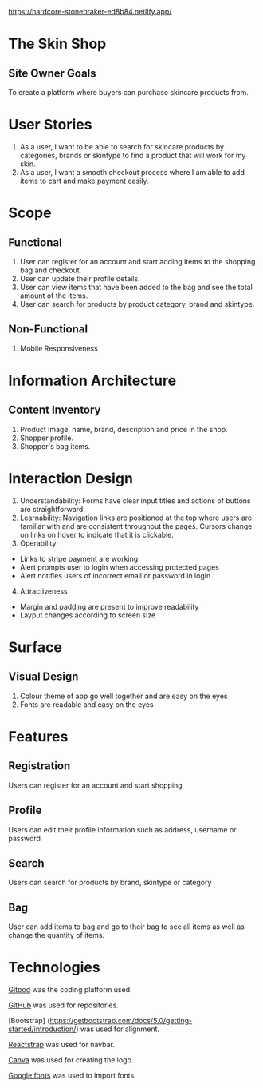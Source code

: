https://hardcore-stonebraker-ed8b84.netlify.app/

# The Skin Shop
## Site Owner Goals
To create a platform where buyers can purchase skincare products from.

# User Stories
1. As a user, I want to be able to search for skincare products by categories, brands or skintype to find a product that will work for my skin.
2. As a user, I want a smooth checkout process where I am able to add items to cart and make payment easily.

# Scope
## Functional
1. User can register for an account and start adding items to the shopping bag and checkout.
2. User can update their profile details.
3. User can view items that have been added to the bag and see the total amount of the items.
4. User can search for products by product category, brand and skintype.

## Non-Functional
1. Mobile Responsiveness

# Information Architecture
## Content Inventory
1. Product image, name, brand, description and price in the shop.
2. Shopper profile.
3. Shopper's bag items.

# Interaction Design
1. Understandability: Forms have clear input titles and actions of buttons are straightforward.
2. Learnability: Navigation links are positioned at the top where users are familiar with and are consistent throughout the pages. Cursors change on links on hover to indicate that it is clickable.
3. Operability: 
- Links to stripe payment are working
- Alert prompts user to login when accessing protected pages
- Alert notifies users of incorrect email or password in login
4. Attractiveness
- Margin and padding are present to improve readability
- Layput changes according to screen size

# Surface
## Visual Design
1. Colour theme of app go well together and are easy on the eyes
2. Fonts are readable and easy on the eyes

# Features
## Registration
Users can register for an account and start shopping
## Profile
Users can edit their profile information such as address, username or password
## Search 
Users can search for products by brand, skintype or category
## Bag
User can add items to bag and go to their bag to see all items as well as change the quantity of items.

# Technologies
[Gitpod](www.gitpod.io) was the coding platform used.  

[GitHub](github.com) was used for repositories.

[Bootstrap] (https://getbootstrap.com/docs/5.0/getting-started/introduction/) was used for alignment.

[Reactstrap](https://reactstrap.github.io/components/form/) was used for navbar.

[Canva](www.canva.com) was used for creating the logo.  

[Google fonts](https://fonts.google.com/) was used to import fonts.



